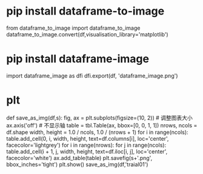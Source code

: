 # pip install dataframe-to-image
from dataframe_to_image import dataframe_to_image
dataframe_to_image.convert(df,visualisation_library='matplotlib')


# pip install dataframe-image
import dataframe_image as dfi
dfi.export(df, 'dataframe_image.png')


# plt
def save_as_img(df,s):
    fig, ax = plt.subplots(figsize=(10, 2))  # 调整图表大小
    ax.axis('off')  # 不显示轴
    table = tbl.Table(ax, bbox=[0, 0, 1, 1])
    nrows, ncols = df.shape
    width, height = 1.0 / ncols, 1.0 / (nrows + 1)
    for i in range(ncols):
        table.add_cell(0, i, width, height, text=df.columns[i], loc='center', facecolor='lightgrey')
    for i in range(nrows):
        for j in range(ncols):
            table.add_cell(i + 1, j, width, height, text=df.iloc[i, j], loc='center', facecolor='white')
    ax.add_table(table)
    plt.savefig(s+'.png', bbox_inches='tight')
    plt.show()
save_as_img(df,'traial01')



